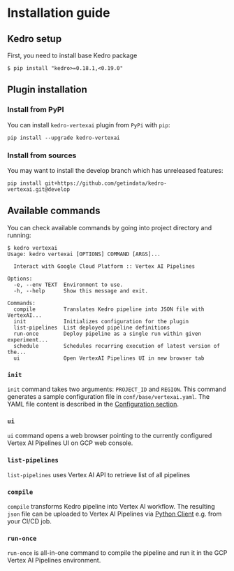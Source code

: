 # Installation guide

## Kedro setup

First, you need to install base Kedro package

```console
$ pip install "kedro>=0.18.1,<0.19.0"
```

## Plugin installation

### Install from PyPI

You can install ``kedro-vertexai`` plugin from ``PyPi`` with `pip`:

```console
pip install --upgrade kedro-vertexai
```

### Install from sources

You may want to install the develop branch which has unreleased features:

```console
pip install git+https://github.com/getindata/kedro-vertexai.git@develop
```

## Available commands

You can check available commands by going into project directory and running:

```console
$ kedro vertexai
Usage: kedro vertexai [OPTIONS] COMMAND [ARGS]...

  Interact with Google Cloud Platform :: Vertex AI Pipelines

Options:
  -e, --env TEXT  Environment to use.
  -h, --help      Show this message and exit.

Commands:
  compile         Translates Kedro pipeline into JSON file with VertexAI...
  init            Initializes configuration for the plugin
  list-pipelines  List deployed pipeline definitions
  run-once        Deploy pipeline as a single run within given experiment...
  schedule        Schedules recurring execution of latest version of the...
  ui              Open VertexAI Pipelines UI in new browser tab
```

### `init`

`init` command takes two arguments: `PROJECT_ID` and `REGION`. This command generates a sample
configuration file in `conf/base/vertexai.yaml`. The YAML file content is described in the 
[Configuration section](../02_installation/02_configuration.md).

### `ui`

`ui` command opens a web browser pointing to the currently configured Vertex AI Pipelines UI on GCP web console.

### `list-pipelines`

`list-pipelines` uses Vertex AI API to retrieve list of all pipelines

### `compile`

`compile` transforms Kedro pipeline into Vertex AI workflow. The
resulting `json` file can be uploaded to Vertex AI Pipelines via [Python Client](https://cloud.google.com/vertex-ai/docs/pipelines/build-pipeline#submit_your_pipeline_run) e.g. from your CI/CD job.

### `run-once`

`run-once` is all-in-one command to compile the pipeline and run it in the GCP Vertex AI Pipelines environment.

